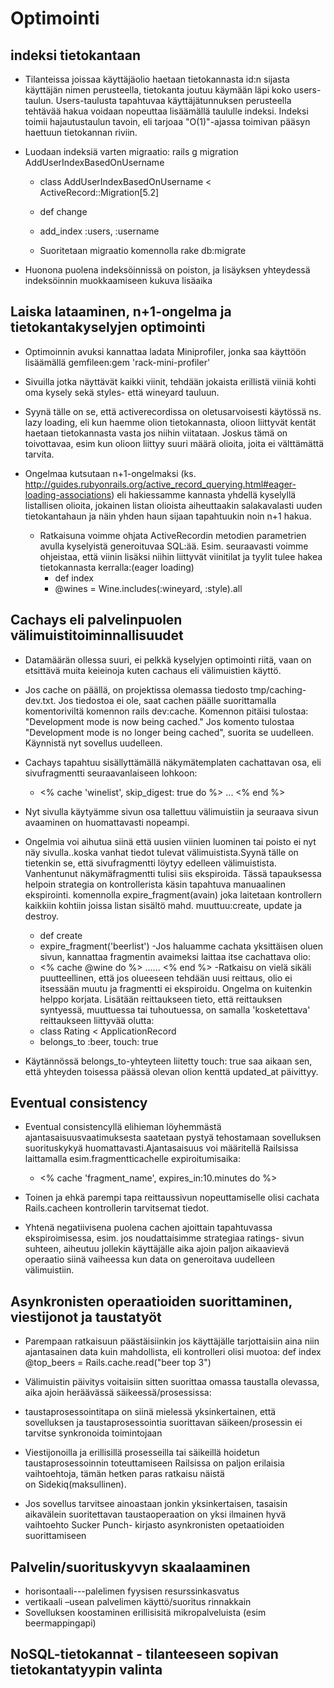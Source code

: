 # Optimointi

## indeksi tietokantaan

- Tilanteissa joissaa käyttäjäolio haetaan tietokannasta id:n sijasta käyttäjän nimen perusteella, tietokanta joutuu käymään 
läpi koko users-taulun. Users-taulusta tapahtuvaa käyttäjätunnuksen perusteella tehtävää hakua voidaan nopeuttaa lisäämällä
taululle indeksi. Indeksi toimii hajautustaulun tavoin, eli tarjoaa "O(1)"-ajassa toimivan pääsyn haettuun tietokannan riviin.

- Luodaan indeksiä varten migraatio: rails g migration AddUserIndexBasedOnUsername

  - class AddUserIndexBasedOnUsername < ActiveRecord::Migration[5.2]
  - def change
  - add_index :users, :username

  - Suoritetaan migraatio komennolla rake db:migrate
  
 - Huonona puolena indeksöinnissä on poiston, ja lisäyksen yhteydessä indeksöinnin muokkaamiseen kukuva lisäaika
 
 ## Laiska lataaminen, n+1-ongelma ja tietokantakyselyjen optimointi
 
 - Optimoinnin avuksi kannattaa ladata Miniprofiler, jonka saa käyttöön lisäämällä gemfileen:gem 'rack-mini-profiler'
 
 - Sivuilla jotka näyttävät kaikki viinit, tehdään jokaista erillistä viiniä kohti oma kysely sekä styles- että wineyard tauluun.
- Syynä tälle on se, että activerecordissa on oletusarvoisesti käytössä ns. lazy loading, eli kun haemme olion tietokannasta, 
  olioon liittyvät kentät haetaan tietokannasta vasta jos niihin viitataan. Joskus tämä on toivottavaa, esim kun olioon liittyy
  suuri määrä olioita, joita ei välttämättä tarvita.   
- Ongelmaa kutsutaan n+1-ongelmaksi (ks. http://guides.rubyonrails.org/active_record_querying.html#eager-loading-associations)
  eli hakiessamme kannasta yhdellä kyselyllä listallisen olioita, jokainen listan olioista aiheuttaakin salakavalasti uuden
  tietokantahaun ja näin yhden haun sijaan tapahtuukin noin n+1 hakua.
  
  - Ratkaisuna voimme ohjata ActiveRecordin metodien parametrien avulla kyselyistä generoituvaa SQL:ää. Esim. seuraavasti  voimme ohjeistaa, että viinin lisäksi niihin liittyvät viinitilat ja tyylit tulee hakea tietokannasta kerralla:(eager loading)
      - def index
      - @wines = Wine.includes(:wineyard, :style).all
      
## Cachays eli palvelinpuolen välimuistitoiminnallisuudet


- Datamäärän ollessa suuri, ei pelkkä kyselyjen optimointi riitä, vaan on etsittävä muita keieinoja kuten cachaus eli välimuistien käyttö.
- Jos cache on päällä, on projektissa olemassa tiedosto tmp/caching-dev.txt. Jos tiedostoa ei ole, saat cachen päälle suorittamalla komentoriviltä komennon rails dev:cache. Komennon pitäisi tulostaa: "Development mode is now being cached."
Jos komento tulostaa "Development mode is no longer being cached", suorita se uudelleen. Käynnistä nyt sovellus uudelleen.

- Cachays tapahtuu sisällyttämällä näkymätemplaten cachattavan osa, eli sivufragmentti seuraavanlaiseen lohkoon:
  - <% cache 'winelist', skip_digest: true do %>   ...   <% end %>  
- Nyt sivulla käytyämme sivun osa tallettuu välimuistiin ja seuraava sivun avaaminen on huomattavasti nopeampi.

- Ongelmia voi aihutua siinä että uusien viinien luominen tai poisto ei nyt näy sivulla..koska vanhat tiedot tulevat välimuistista.Syynä tälle on tietenkin se, että sivufragmentti löytyy edelleen välimuistista. Vanhentunut näkymäfragmentti tulisi siis ekspiroida. Tässä tapauksessa helpoin strategia on kontrollerista käsin tapahtuva manuaalinen ekspirointi.
komennolla expire_fragment(avain) joka laitetaan kontrollern kaikkiin kohtiin joissa listan sisältö mahd. muuttuu:create, update ja destroy. 
    - def create
    - expire_fragment('beerlist')
-Jos haluamme cachata yksittäisen oluen sivun, kannattaa fragmentin avaimeksi laittaa itse cachattava olio:
   - <% cache @wine do %> ......  <% end %>
-Ratkaisu on vielä sikäli puutteellinen, että jos olueeseen tehdään uusi reittaus, olio ei itsessään muutu ja fragmentti ei ekspiroidu. Ongelma on kuitenkin helppo korjata. Lisätään reittaukseen tieto, että reittauksen syntyessä, muuttuessa tai tuhoutuessa, on samalla 'kosketettava' reittaukseen liittyvää olutta:
  - class Rating < ApplicationRecord
  -  belongs_to :beer, touch: true
- Käytännössä belongs_to-yhteyteen liitetty touch: true saa aikaan sen, että yhteyden toisessa päässä olevan olion kenttä updated_at päivittyy.

## Eventual consistency
- Eventual consistencyllä elihieman löyhemmästä ajantasaisuusvaatimuksesta saatetaan pystyä tehostamaan sovelluksen suorituskykyä huomattavasti.Ajantasaisuus voi määritellä Railsissa laittamalla esim.fragmentticachelle expiroitumisaika:
  - <% cache 'fragment_name', expires_in:10.minutes do %>
  
- Toinen ja ehkä parempi tapa reittaussivun nopeuttamiselle olisi cachata Rails.cacheen kontrollerin tarvitsemat tiedot. 
- Yhtenä negatiivisena puolena cachen ajoittain tapahtuvassa ekspiroimisessa, esim. jos noudattaisimme strategiaa ratings-  sivun suhteen, aiheutuu jollekin käyttäjälle aika ajoin paljon aikaavievä operaatio siinä vaiheessa kun data on generoitava uudelleen välimuistiin.

## Asynkronisten operaatioiden suorittaminen, viestijonot ja taustatyöt
- Parempaan ratkaisuun päästäisiinkin jos käyttäjälle tarjottaisiin aina niin ajantasainen data kuin mahdollista, eli kontrolleri olisi muotoa:
def index
  @top_beers = Rails.cache.read("beer top 3")
  
- Välimuistin päivitys voitaisiin sitten suorittaa omassa taustalla olevassa, aika ajoin heräävässä säikeessä/prosessissa:
- taustaprosessointitapa on siinä mielessä yksinkertainen, että sovelluksen ja taustaprosessointia suorittavan säikeen/prosessin ei tarvitse synkronoida toimintojaan
- Viestijonoilla ja erillisillä prosesseilla tai säikeillä hoidetun taustaprosessoinnin toteuttamiseen Railsissa on paljon erilaisia vaihtoehtoja, tämän hetken paras ratkaisu näistä on Sidekiq(maksullinen).
- Jos sovellus tarvitsee ainoastaan jonkin yksinkertaisen, tasaisin aikavälein suoritettavan taustaoperaation on yksi ilmainen hyvä vaihtoehto Sucker Punch- kirjasto asynkronisten opetaatioiden suorittamiseen


## Palvelin/suorituskyvyn skaalaaminen
- horisontaali---palelimen fyysisen resurssinkasvatus
- vertikaali –usean palvelimen käyttö/suoritus rinnakkain
- Sovelluksen koostaminen erillisisitä mikropalveluista (esim beermappingapi)

## NoSQL-tietokannat - tilanteeseen sopivan tietokantatyypin valinta
